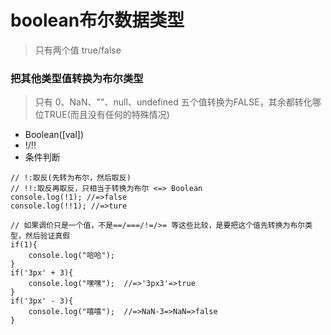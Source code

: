# boolean布尔数据类型
> 只有两个值 true/false

### 把其他类型值转换为布尔类型
> 只有 0、NaN、""、null、undefined 五个值转换为FALSE，其余都转化哪位TRUE(而且没有任何的特殊情况)

- Boolean([val])
- !/!!
- 条件判断

```
// !:取反(先转为布尔，然后取反)
// !!:取反再取反，只相当于转换为布尔 <=> Boolean
console.log(!1); //=>false
console.log(!!1); //=>ture

// 如果调价只是一个值，不是==/===/!=/>= 等这些比较，是要把这个值先转换为布尔类型，然后验证真假
if(1){
    console.log("哈哈");
}
if('3px' + 3){
    console.log("嘿嘿");  //=>'3px3'=>true
}
if('3px' - 3){
    console.log("嘻嘻");  //=>NaN-3=>NaN=>false
}

```
